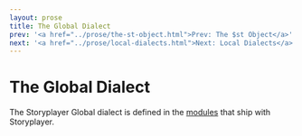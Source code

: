 ```yaml
---
layout: prose
title: The Global Dialect
prev: '<a href="../prose/the-st-object.html">Prev: The $st Object</a>'
next: '<a href="../prose/local-dialects.html">Next: Local Dialects</a>'
---
```


# The Global Dialect

The Storyplayer Global dialect is defined in the [modules](/storyplayer/modules/index.html) that ship with Storyplayer.
